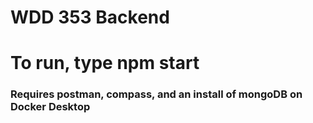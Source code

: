 # WDD 353 Backend
# To run, type npm start
### Requires postman, compass, and an install of mongoDB on Docker Desktop